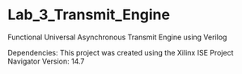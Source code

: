 # Lab_3_Transmit_Engine
Functional Universal Asynchronous Transmit Engine using Verilog

Dependencies:
This project was created using the Xilinx ISE Project Navigator Version: 14.7
